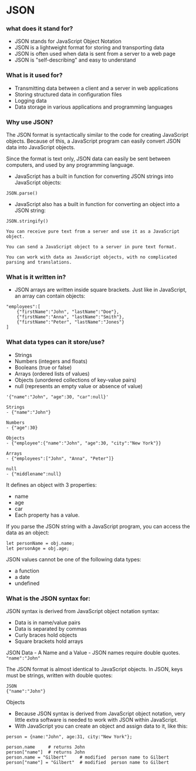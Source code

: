 # JSON

### what does it stand for?
-   JSON stands for JavaScript Object Notation
-   JSON is a lightweight format for storing and transporting data
-   JSON is often used when data is sent from a server to a web page
-   JSON is "self-describing" and easy to understand

### What is it used for?

-   Transmitting data between a client and a server in web applications
-   Storing structured data in configuration files
- Logging data
- Data storage in various applications and programming languages

### Why use JSON?

The JSON format is syntactically similar to the code for creating JavaScript objects. Because of this, a JavaScript program can easily convert JSON data into JavaScript objects.

Since the format is text only, JSON data can easily be sent between computers, and used by any programming language.

- JavaScript has a built in function for converting JSON strings into JavaScript objects:

`JSON.parse()`

- JavaScript also has a built in function for converting an object into a JSON string:

`JSON.stringify()`
```
You can receive pure text from a server and use it as a JavaScript object.

You can send a JavaScript object to a server in pure text format.

You can work with data as JavaScript objects, with no complicated parsing and translations.
```

### What is it written in?
- JSON arrays are written inside square brackets. 
Just like in JavaScript, an array can contain objects:

```
"employees":[
    {"firstName":"John", "lastName":"Doe"},
    {"firstName":"Anna", "lastName":"Smith"},
    {"firstName":"Peter", "lastName":"Jones"}
]
```
### What data types can it store/use?
- Strings
- Numbers (integers and floats)
- Booleans (true or false)
- Arrays (ordered lists of values)
- Objects (unordered collections of key-value pairs)
- null (represents an empty value or absence of value)

```commandline
'{"name":"John", "age":30, "car":null}'

Strings
- {"name":"John"}

Numbers
- {"age":30}

Objects
- {"employee":{"name":"John", "age":30, "city":"New York"}}

Arrays
- {"employees":["John", "Anna", "Peter"]}

null
- {"middlename":null}
```

It defines an object with 3 properties:
- name
- age
- car
- Each property has a value.

If you parse the JSON string with a JavaScript program, you can access the data as an object:
```
let personName = obj.name;
let personAge = obj.age;
```

JSON values cannot be one of the following data types:
- a function
- a date
- undefined

### What is the JSON syntax for:
JSON syntax is derived from JavaScript object notation syntax:

- Data is in name/value pairs
- Data is separated by commas
- Curly braces hold objects
- Square brackets hold arrays

JSON Data - A Name and a Value - JSON names require double quotes.
`"name":"John"`

The JSON format is almost identical to JavaScript objects.
In JSON, keys must be strings, written with double quotes:

```
JSON
{"name":"John"}
```

Objects
- Because JSON syntax is derived from JavaScript object notation, very little extra software is needed to work with JSON within JavaScript.
- With JavaScript you can create an object and assign data to it, like this:
```
person = {name:"John", age:31, city:"New York"};

person.name     # returns John
person["name"]  # returns John
person.name = "Gilbert"     # modified  person name to Gilbert
person["name"] = "Gilbert"  # modified  person name to Gilbert
```

